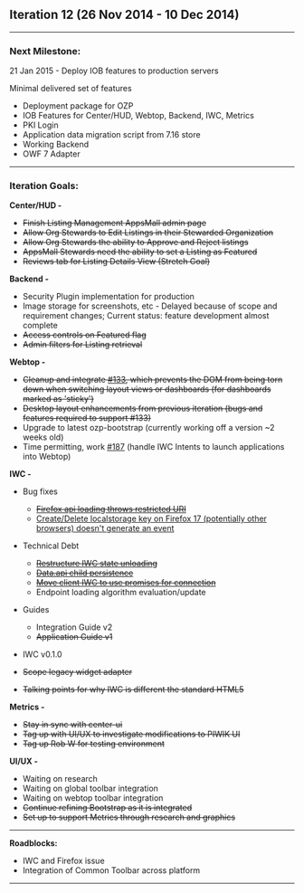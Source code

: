 ## Iteration 12 (26 Nov 2014 -  10 Dec 2014)

***

### Next Milestone:
21 Jan 2015 - Deploy IOB features to production servers

Minimal delivered set of features
* Deployment package for OZP
* IOB Features for Center/HUD, Webtop, Backend, IWC, Metrics
* PKI Login
* Application data migration script from 7.16 store
* Working Backend
* OWF 7 Adapter

***

### Iteration Goals:
**Center/HUD -**
* ~~Finish Listing Management AppsMall admin page~~
* ~~Allow Org Stewards to Edit Listings in their Stewarded Organization~~
* ~~Allow Org Stewards the ability to Approve and Reject listings~~
* ~~AppsMall Stewards need the ability to set a Listing as Featured~~
* ~~Reviews tab for Listing Details View (Stretch Goal)~~

**Backend -**
* Security Plugin implementation for production
* Image storage for screenshots, etc - Delayed because of scope and requirement changes; Current status: feature development almost complete
* ~~Access controls on Featured flag~~
* ~~Admin filters for Listing retrieval~~

**Webtop -**
* ~~Cleanup and integrate [#133](https://github.com/ozone-development/ozp-webtop/issues/133), which prevents the DOM from being torn down when switching layout views or dashboards (for dashboards marked as 'sticky')~~
* ~~Desktop layout enhancements from previous iteration (bugs and features required to support #133)~~
* Upgrade to latest ozp-bootstrap (currently working off a version ~2 weeks old)
* Time permitting, work [#187](https://github.com/ozone-development/ozp-webtop/issues/187) (handle IWC Intents to launch applications into Webtop)

**IWC -**
* Bug fixes
    * ~~[Firefox api loading throws restricted URI](https://github.com/ozone-development/ozp-iwc/issues/144)~~
    * [Create/Delete localstorage key on Firefox 17 (potentially other browsers) doesn't generate an event](https://github.com/ozone-development/ozp-iwc/issues/123)
    
* Technical Debt
    * ~~[Restructure IWC state unloading](https://github.com/ozone-development/ozp-iwc/issues/155)~~
    * ~~[Data.api child persistence](https://github.com/ozone-development/ozp-iwc/issues/158)~~
    * ~~[Move client IWC to use promises for connection](https://github.com/ozone-development/ozp-iwc/issues/157)~~
    * Endpoint loading algorithm evaluation/update
* Guides
    * Integration Guide v2
    * ~~Application Guide v1~~
* IWC v0.1.0
* ~~Scope legacy widget adapter~~
* ~~Talking points for why IWC is different the standard HTML5~~

**Metrics -**
* ~~Stay in sync with center-ui~~
* ~~Tag up with UI/UX to investigate modifications to PIWIK UI~~
* ~~Tag up Rob W for testing environment~~

**UI/UX -**
* Waiting on research 
* Waiting on global toolbar integration 
* Waiting on webtop toolbar integration 
* ~~Continue refining Bootstrap as it is integrated~~
* ~~Set up to support Metrics through research and graphics~~

***

**Roadblocks:**
* IWC and Firefox issue
* Integration of Common Toolbar across platform

***